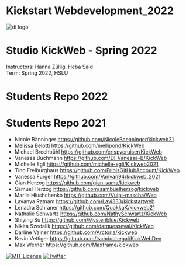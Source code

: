 # Kickstart Webdevelopment_2022


![di logo](https://github.com/digitalideation/comppx_h2001/blob/master/docs/assets/images/di-logo-small.jpg?raw=true "di logo")


# Studio KickWeb - Spring 2022

Instructors: Hanna Züllig, Heba Said<br/>
Term: Spring 2022, HSLU<br/>


# Students Repo 2022


# Students Repo 2021
* Nicole Bänninger https://github.com/NicoleBaenninger/kickweb21
* Melissa Belotti https://github.com/mellipond/KickWeb
* Michael Brechbühl https://github.com/crispycruiser/KickWeb
* Vanessa Buchmann https://github.com/DI-Vanessa-B/KickWeb
* Michelle Egli https://github.com/michelle-egli/Kickweb2021
* Tino Freiburghaus https://github.com/FribisGitHubAccount/KickWeb
* Vanessa Furger https://github.com/Vanvan94/kickweb_2021
* Gian Herzog https://github.com/gian-sama/kickweb
* Samuel Herzog https://github.com/sambuelherzog/kickweb
* Mariia Hlushchenko https://github.com/Vulpi-mascha/Web
* Lavanya Ratnam https://github.com/Lavi333/kickstartweb
* Lenadra Schraner https://github.com/QuokkaK/kickweb21
* Nathalie Schwartz https://github.com/NathySchwartz/KickWeb
* Shiying Su https://github.com/Mysteriblue/Kickweb
* Nikita Szedalik https://github.com/darquesseval/KickWeb
* Darline Vainer https://github.com/Arctoria/kickweb
* Kevin Vettiger https://github.com/Ischdochegal/KickWebDev
* Max Werner https://github.com/Maxframe/kickweb


[![MIT License](https://img.shields.io/badge/license-MIT-blue.svg)](http://opensource.org/licenses/MIT)
[![Twitter](https://img.shields.io/twitter/url/https/github.com/webslides/webslides.svg?style=social)](https://twitter.com/digideation)


